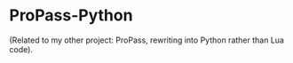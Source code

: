 # ProPass-Python
(Related to my other project: ProPass, rewriting into Python rather than Lua code).
